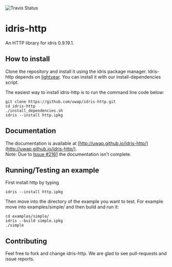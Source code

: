 ![Travis Status](https://travis-ci.org/uwap/idris-http.svg "Travis Build Status")

# idris-http
An HTTP library for idris 0.9.19.1.

## How to install

Clone the repository and install it using the idris package manager.
Idris-http depends on [lightyear](http://github.com/ziman/lightyear/).
You can install it with our install-dependencies script.

The easiest way to install idris-http is to run the command line code below:

```
git clone https://github.com/uwap/idris-http.git
cd idris-http
./install_dependencies.sh
idris --install http.ipkg
```

## Documentation

The documentation is available at [http://uwap.github.io/idris-http/](http://uwap.github.io/idris-http/).  
Note: Due to [Issue #2161](https://github.com/idris-lang/Idris-dev/issues/2161) the documentation isn't complete.

## Running/Testing an example

First install http by typing

```
idris --install http.ipkg
```

Then move into the directory of the example you want to test.
For example move into examples/simple/ and then build and run it:

```
cd examples/simple/
idris --build simple.ipkg
./simple
```

## Contributing

Feel free to fork and change idris-http. We are glad to see pull-requests and issue reports.
